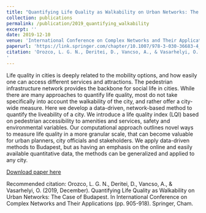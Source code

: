 ```yaml
---
title: "Quantifying Life Quality as Walkability on Urban Networks: The Case of Budapest"
collection: publications
permalink: /publication/2019_quantifying_walkability
excerpt: ''
date: 2019-12-10
venue: 'International Conference on Complex Networks and Their Applications'
paperurl: 'https://link.springer.com/chapter/10.1007/978-3-030-36683-4_72'
citation: 'Orozco, L. G. N., Deritei, D., Vancso, A., & Vasarhelyi, O. (2019, December). Quantifying Life Quality as Walkability on Urban Networks: The Case of Budapest. In International Conference on Complex Networks and Their Applications (pp. 905-918). Springer, Cham..
'
---
```

Life quality in cities is deeply related to the mobility options, and how easily one can access different services and attractions. The pedestrian infrastructure network provides the backbone for social life in cities. While there are many approaches to quantify life quality, most do not take specifically into account the walkability of the city, and rather offer a city-wide measure. Here we develop a data-driven, network-based method to quantify the liveability of a city. We introduce a life quality index (LQI) based on pedestrian accessibility to amenities and services, safety and environmental variables. Our computational approach outlines novel ways to measure life quality in a more granular scale, that can become valuable for urban planners, city officials and stakeholders. We apply data-driven methods to Budapest, but as having an emphasis on the online and easily available quantitative data, the methods can be generalized and applied to any city.

[Download paper here](https://arxiv.org/pdf/1912.00893)

Recommended citation: Orozco, L. G. N., Deritei, D., Vancso, A., & Vasarhelyi, O. (2019, December). Quantifying Life Quality as Walkability on Urban Networks: The Case of Budapest. In International Conference on Complex Networks and Their Applications (pp. 905-918). Springer, Cham.
